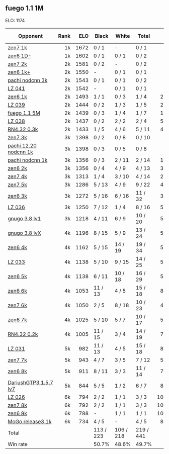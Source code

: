 ## fuego 1.1 1M ##

ELO: 1174

Opponent | Rank | ELO | Black | White | Total | Win rate
---------|-----:|----:|-------|-------|-------|-------:
[zen7 1k](zen7%201k.md) | 1k | 1672 | 0 / 1 | - | 0 / 1 | 0.0%
[zen6 1D-](zen6%201D-.md) | 1k | 1602 | 0 / 1 | 0 / 1 | 0 / 2 | 0.0%
[zen7 2k](zen7%202k.md) | 2k | 1581 | 0 / 2 | - | 0 / 2 | 0.0%
[zen6 1k+](zen6%201k+.md) | 2k | 1550 | - | 0 / 1 | 0 / 1 | 0.0%
[pachi nodcnn 3k](pachi%20nodcnn%203k.md) | 2k | 1543 | 0 / 1 | 0 / 1 | 0 / 2 | 0.0%
[LZ 041](LZ%20041.md) | 2k | 1542 | - | 0 / 1 | 0 / 1 | 0.0%
[zen6 1k](zen6%201k.md) | 2k | 1493 | 1 / 1 | 0 / 3 | 1 / 4 | 25.0%
[LZ 039](LZ%20039.md) | 2k | 1444 | 0 / 2 | 1 / 3 | 1 / 5 | 20.0%
[fuego 1.1 5M](fuego%201.1%205M.md) | 2k | 1439 | 0 / 3 | 1 / 4 | 1 / 7 | 14.3%
[LZ 038](LZ%20038.md) | 2k | 1437 | 0 / 2 | 2 / 2 | 2 / 4 | 50.0%
[RN4.32 0.3k](RN4.32%200.3k.md) | 2k | 1433 | 1 / 5 | 4 / 6 | 5 / 11 | 45.5%
[zen7 3k](zen7%203k.md) | 3k | 1398 | 0 / 2 | 0 / 8 | 0 / 10 | 0.0%
[pachi 12.20 nodcnn 1k](pachi%2012.20%20nodcnn%201k.md) | 3k | 1398 | 0 / 3 | 0 / 5 | 0 / 8 | 0.0%
[pachi nodcnn 1k](pachi%20nodcnn%201k.md) | 3k | 1356 | 0 / 3 | 2 / 11 | 2 / 14 | 14.3%
[zen6 2k](zen6%202k.md) | 3k | 1356 | 0 / 4 | 4 / 9 | 4 / 13 | 30.8%
[zen7 4k](zen7%204k.md) | 3k | 1313 | 1 / 4 | 3 / 10 | 4 / 14 | 28.6%
[zen7 5k](zen7%205k.md) | 3k | 1286 | 5 / 13 | 4 / 9 | 9 / 22 | 40.9%
[zen6 3k](zen6%203k.md) | 3k | 1272 | 5 / 16 | 6 / 16 | 11 / 32 | 34.4%
[LZ 036](LZ%20036.md) | 3k | 1250 | 7 / 12 | 1 / 4 | 8 / 16 | 50.0%
[gnugo 3.8 lv1](gnugo%203.8%20lv1.md) | 3k | 1218 | 4 / 11 | 6 / 9 | 10 / 20 | 50.0%
[gnugo 3.8 lvX](gnugo%203.8%20lvX.md) | 4k | 1196 | 8 / 15 | 5 / 9 | 13 / 24 | 54.2%
[zen6 4k](zen6%204k.md) | 4k | 1162 | 5 / 15 | 14 / 19 | 19 / 34 | 55.9%
[LZ 033](LZ%20033.md) | 4k | 1138 | 5 / 10 | 9 / 15 | 14 / 25 | 56.0%
[zen6 5k](zen6%205k.md) | 4k | 1138 | 6 / 11 | 10 / 18 | 16 / 29 | 55.2%
[zen6 6k](zen6%206k.md) | 4k | 1053 | 11 / 13 | 4 / 5 | 15 / 18 | 83.3%
[zen7 6k](zen7%206k.md) | 4k | 1050 | 2 / 5 | 8 / 18 | 10 / 23 | 43.5%
[zen6 7k](zen6%207k.md) | 4k | 1025 | 5 / 10 | 5 / 7 | 10 / 17 | 58.8%
[RN4.32 0.2k](RN4.32%200.2k.md) | 4k | 1005 | 11 / 15 | 3 / 4 | 14 / 19 | 73.7%
[LZ 031](LZ%20031.md) | 5k | 982 | 11 / 13 | 4 / 5 | 15 / 18 | 83.3%
[zen7 7k](zen7%207k.md) | 5k | 943 | 4 / 7 | 3 / 5 | 7 / 12 | 58.3%
[zen6 8k](zen6%208k.md) | 5k | 911 | 8 / 11 | 3 / 3 | 11 / 14 | 78.6%
[DariushGTP3.1.5.7 lv7](DariushGTP3.1.5.7%20lv7.md) | 5k | 844 | 5 / 5 | 1 / 2 | 6 / 7 | 85.7%
[LZ 026](LZ%20026.md) | 6k | 794 | 2 / 2 | 1 / 1 | 3 / 3 | 100.0%
[zen7 8k](zen7%208k.md) | 6k | 792 | 2 / 2 | 1 / 1 | 3 / 3 | 100.0%
[zen6 9k](zen6%209k.md) | 6k | 788 | - | 1 / 1 | 1 / 1 | 100.0%
[MoGo release3 1k](MoGo%20release3%201k.md) | 6k | 734 | 4 / 5 | - | 4 / 5 | 80.0%
Total | | | 113 / 223 | 106 / 218 | 219 / 441 | 
Win rate| | | 50.7% | 48.6% | 49.7% | 
